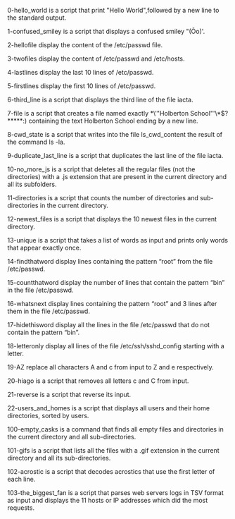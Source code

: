 0-hello_world is a script that print "Hello World",followed by a new line to the standard output.


1-confused_smiley is a script that displays a confused smiley "(Ôo)'.


2-hellofile display the content of the /etc/passwd file.


3-twofiles display the content of /etc/passwd and /etc/hosts.


4-lastlines display the last 10 lines of /etc/passwd.


5-firstlines display the first 10 lines of /etc/passwd.


6-third_line is a script that displays the third line of the file iacta.


7-file is a script that creates a file named exactly \*\\'"Holberton School"\'\\*$\?\*\*\*\*\*:) containing the text Holberton School ending by a new line.


8-cwd_state is a script that writes into the file ls_cwd_content the result of the command ls -la.


9-duplicate_last_line is  a script that duplicates the last line of the file iacta.


10-no_more_js is  a script that deletes all the regular files (not the directories) with a .js extension that are present in the current directory and all its subfolders.


11-directories is  a script that counts the number of directories and sub-directories in the current directory.


12-newest_files is a script that displays the 10 newest files in the current directory.


13-unique is  a script that takes a list of words as input and prints only words that appear exactly once.


14-findthatword display lines containing the pattern “root” from the file /etc/passwd.


15-countthatword display the number of lines that contain the pattern “bin” in the file /etc/passwd.


16-whatsnext display lines containing the pattern “root” and 3 lines after them in the file /etc/passwd.


17-hidethisword display all the lines in the file /etc/passwd that do not contain the pattern “bin”.


18-letteronly display all lines of the file /etc/ssh/sshd_config starting with a letter.


19-AZ replace all characters A and c from input to Z and e respectively.


20-hiago is a script that removes all letters c and C from input.


21-reverse is a script that reverse its input.


22-users_and_homes is a script that displays all users and their home directories, sorted by users.


100-empty_casks is a command that finds all empty files and directories in the current directory and all sub-directories.


101-gifs is a script that lists all the files with a .gif extension in the current directory and all its sub-directories.


102-acrostic is  a script that decodes acrostics that use the first letter of each line.


103-the_biggest_fan is a script that parses web servers logs in TSV format as input and displays the 11 hosts or IP addresses which did the most requests.
